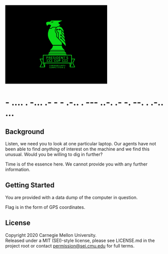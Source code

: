 <img src="../../pc1-logo.png" height="250px">

# - .... . -... .- - - .-.. . --- ..-. .- -. --. . .-.. ...


## Background
Listen, we need you to look at one particular laptop. Our agents have not been able to find *anything* of interest on the machine and we find this unusual. Would you be willing to dig in further?

Time is of the essence here. We cannot provide you with any further information.

## Getting Started

You are provided with a data dump of the computer in question.

Flag is in the form of GPS coordinates.

## License
Copyright 2020 Carnegie Mellon University.  
Released under a MIT (SEI)-style license, please see LICENSE.md in the project root or contact permission@sei.cmu.edu for full terms.
